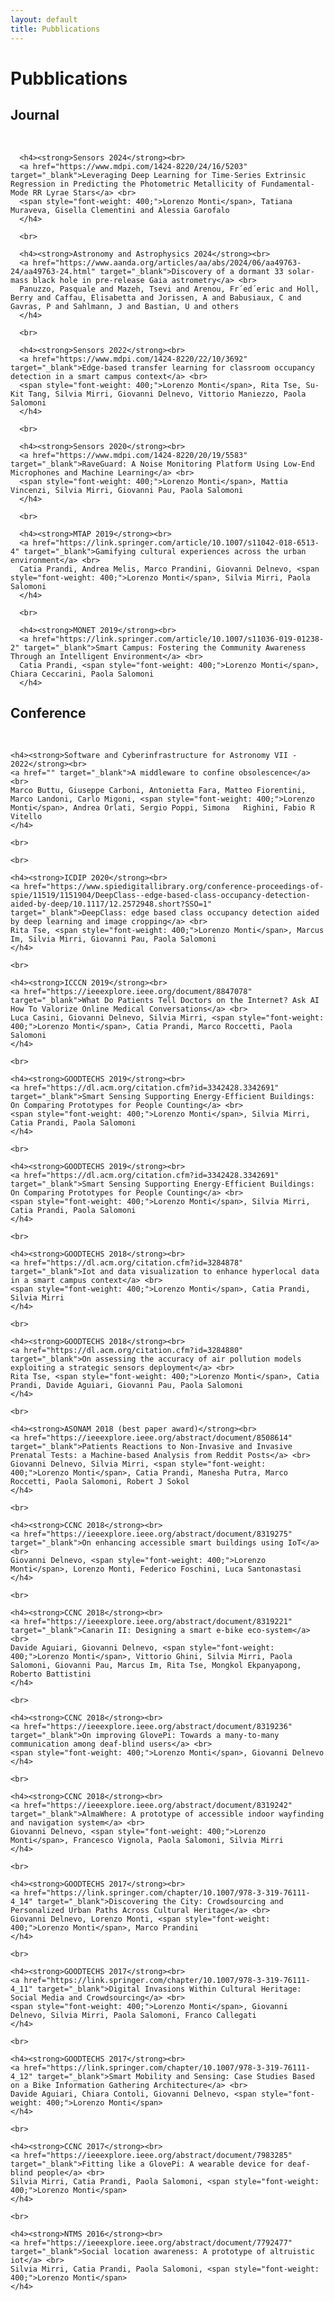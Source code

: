 ```yaml
---
layout: default
title: Pubblications
---
```

# Pubblications


<div id="journal">
  <p>
  <h2>Journal</h2>
      <br>
      
      <h4><strong>Sensors 2024</strong><br>
      <a href="https://www.mdpi.com/1424-8220/24/16/5203" target="_blank">Leveraging Deep Learning for Time-Series Extrinsic Regression in Predicting the Photometric Metallicity of Fundamental-Mode RR Lyrae Stars</a> <br>
      <span style="font-weight: 400;">Lorenzo Monti</span>, Tatiana Muraveva, Gisella Clementini and Alessia Garofalo
      </h4>
      
      <br>
      
      <h4><strong>Astronomy and Astrophysics 2024</strong><br>
      <a href="https://www.aanda.org/articles/aa/abs/2024/06/aa49763-24/aa49763-24.html" target="_blank">Discovery of a dormant 33 solar-mass black hole in pre-release Gaia astrometry</a> <br>
      Panuzzo, Pasquale and Mazeh, Tsevi and Arenou, Fr´ed´eric and Holl, Berry and Caffau, Elisabetta and Jorissen, A and Babusiaux, C and Gavras, P and Sahlmann, J and Bastian, U and others
      </h4>
      
      <br>
      
      <h4><strong>Sensors 2022</strong><br>
      <a href="https://www.mdpi.com/1424-8220/22/10/3692" target="_blank">Edge-based transfer learning for classroom occupancy detection in a smart campus context</a> <br>
      <span style="font-weight: 400;">Lorenzo Monti</span>, Rita Tse, Su-Kit Tang, Silvia Mirri, Giovanni Delnevo, Vittorio Maniezzo, Paola Salomoni
      </h4>
      
      <br>

      <h4><strong>Sensors 2020</strong><br>
      <a href="https://www.mdpi.com/1424-8220/20/19/5583" target="_blank">RaveGuard: A Noise Monitoring Platform Using Low-End Microphones and Machine Learning</a> <br>
      <span style="font-weight: 400;">Lorenzo Monti</span>, Mattia Vincenzi, Silvia Mirri, Giovanni Pau, Paola Salomoni
      </h4>

      <br>

      <h4><strong>MTAP 2019</strong><br>
      <a href="https://link.springer.com/article/10.1007/s11042-018-6513-4" target="_blank">Gamifying cultural experiences across the urban environment</a> <br>
      Catia Prandi, Andrea Melis, Marco Prandini, Giovanni Delnevo, <span style="font-weight: 400;">Lorenzo Monti</span>, Silvia Mirri, Paola Salomoni
      </h4>

      <br>

      <h4><strong>MONET 2019</strong><br>
      <a href="https://link.springer.com/article/10.1007/s11036-019-01238-2" target="_blank">Smart Campus: Fostering the Community Awareness Through an Intelligent Environment</a> <br>
      Catia Prandi, <span style="font-weight: 400;">Lorenzo Monti</span>, Chiara Ceccarini, Paola Salomoni
      </h4>

  </p>
</div>

<div id="conference">
  <p>
  <h2>Conference</h2>
    <br>

    <h4><strong>Software and Cyberinfrastructure for Astronomy VII - 2022</strong><br>
    <a href="" target="_blank">A middleware to confine obsolescence</a> <br>
    Marco Buttu, Giuseppe Carboni, Antonietta Fara, Matteo Fiorentini, Marco Landoni, Carlo Migoni, <span style="font-weight: 400;">Lorenzo Monti</span>, Andrea Orlati, Sergio Poppi, Simona   Righini, Fabio R Vitello
    </h4>

    <br>
  
    <br>

    <h4><strong>ICDIP 2020</strong><br>
    <a href="https://www.spiedigitallibrary.org/conference-proceedings-of-spie/11519/1151904/DeepClass--edge-based-class-occupancy-detection-aided-by-deep/10.1117/12.2572948.short?SSO=1" target="_blank">DeepClass: edge based class occupancy detection aided by deep learning and image cropping</a> <br>
    Rita Tse, <span style="font-weight: 400;">Lorenzo Monti</span>, Marcus Im, Silvia Mirri, Giovanni Pau, Paola Salomoni
    </h4>

    <br>

    <h4><strong>ICCCN 2019</strong><br>
    <a href="https://ieeexplore.ieee.org/document/8847078" target="_blank">What Do Patients Tell Doctors on the Internet? Ask AI How To Valorize Online Medical Conversations</a> <br>
    Luca Casini, Giovanni Delnevo, Silvia Mirri, <span style="font-weight: 400;">Lorenzo Monti</span>, Catia Prandi, Marco Roccetti, Paola Salomoni
    </h4>

    <br>

    <h4><strong>GOODTECHS 2019</strong><br>
    <a href="https://dl.acm.org/citation.cfm?id=3342428.3342691" target="_blank">Smart Sensing Supporting Energy-Efficient Buildings: On Comparing Prototypes for People Counting</a> <br>
    <span style="font-weight: 400;">Lorenzo Monti</span>, Silvia Mirri, Catia Prandi, Paola Salomoni
    </h4>

    <br>

    <h4><strong>GOODTECHS 2019</strong><br>
    <a href="https://dl.acm.org/citation.cfm?id=3342428.3342691" target="_blank">Smart Sensing Supporting Energy-Efficient Buildings: On Comparing Prototypes for People Counting</a> <br>
    <span style="font-weight: 400;">Lorenzo Monti</span>, Silvia Mirri, Catia Prandi, Paola Salomoni
    </h4>

    <br>

    <h4><strong>GOODTECHS 2018</strong><br>
    <a href="https://dl.acm.org/citation.cfm?id=3284878" target="_blank">Iot and data visualization to enhance hyperlocal data in a smart campus context</a> <br>
    <span style="font-weight: 400;">Lorenzo Monti</span>, Catia Prandi, Silvia Mirri
    </h4>

    <br>

    <h4><strong>GOODTECHS 2018</strong><br>
    <a href="https://dl.acm.org/citation.cfm?id=3284880" target="_blank">On assessing the accuracy of air pollution models exploiting a strategic sensors deployment</a> <br>
    Rita Tse, <span style="font-weight: 400;">Lorenzo Monti</span>, Catia Prandi, Davide Aguiari, Giovanni Pau, Paola Salomoni
    </h4>

    <br>

    <h4><strong>ASONAM 2018 (best paper award)</strong><br>
    <a href="https://ieeexplore.ieee.org/abstract/document/8508614" target="_blank">Patients Reactions to Non-Invasive and Invasive Prenatal Tests: a Machine-based Analysis from Reddit Posts</a> <br>
    Giovanni Delnevo, Silvia Mirri, <span style="font-weight: 400;">Lorenzo Monti</span>, Catia Prandi, Manesha Putra, Marco Roccetti, Paola Salomoni, Robert J Sokol
    </h4>

    <br>

    <h4><strong>CCNC 2018</strong><br>
    <a href="https://ieeexplore.ieee.org/abstract/document/8319275" target="_blank">On enhancing accessible smart buildings using IoT</a> <br>
    Giovanni Delnevo, <span style="font-weight: 400;">Lorenzo Monti</span>, Lorenzo Monti, Federico Foschini, Luca Santonastasi
    </h4>

    <br>

    <h4><strong>CCNC 2018</strong><br>
    <a href="https://ieeexplore.ieee.org/abstract/document/8319221" target="_blank">Canarin II: Designing a smart e-bike eco-system</a> <br>
    Davide Aguiari, Giovanni Delnevo, <span style="font-weight: 400;">Lorenzo Monti</span>, Vittorio Ghini, Silvia Mirri, Paola Salomoni, Giovanni Pau, Marcus Im, Rita Tse, Mongkol Ekpanyapong, Roberto Battistini
    </h4>

    <br>

    <h4><strong>CCNC 2018</strong><br>
    <a href="https://ieeexplore.ieee.org/abstract/document/8319236" target="_blank">On improving GlovePi: Towards a many-to-many communication among deaf-blind users</a> <br>
    <span style="font-weight: 400;">Lorenzo Monti</span>, Giovanni Delnevo
    </h4>

    <br>

    <h4><strong>CCNC 2018</strong><br>
    <a href="https://ieeexplore.ieee.org/abstract/document/8319242" target="_blank">AlmaWhere: A prototype of accessible indoor wayfinding and navigation system</a> <br>
    Giovanni Delnevo, <span style="font-weight: 400;">Lorenzo Monti</span>, Francesco Vignola, Paola Salomoni, Silvia Mirri
    </h4>

    <br>

    <h4><strong>GOODTECHS 2017</strong><br>
    <a href="https://link.springer.com/chapter/10.1007/978-3-319-76111-4_14" target="_blank">Discovering the City: Crowdsourcing and Personalized Urban Paths Across Cultural Heritage</a> <br>
    Giovanni Delnevo, Lorenzo Monti, <span style="font-weight: 400;">Lorenzo Monti</span>, Marco Prandini
    </h4>

    <br>

    <h4><strong>GOODTECHS 2017</strong><br>
    <a href="https://link.springer.com/chapter/10.1007/978-3-319-76111-4_11" target="_blank">Digital Invasions Within Cultural Heritage: Social Media and Crowdsourcing</a> <br>
    <span style="font-weight: 400;">Lorenzo Monti</span>, Giovanni Delnevo, Silvia Mirri, Paola Salomoni, Franco Callegati
    </h4>

    <br>

    <h4><strong>GOODTECHS 2017</strong><br>
    <a href="https://link.springer.com/chapter/10.1007/978-3-319-76111-4_12" target="_blank">Smart Mobility and Sensing: Case Studies Based on a Bike Information Gathering Architecture</a> <br>
    Davide Aguiari, Chiara Contoli, Giovanni Delnevo, <span style="font-weight: 400;">Lorenzo Monti</span>
    </h4>

    <br>

    <h4><strong>CCNC 2017</strong><br>
    <a href="https://ieeexplore.ieee.org/abstract/document/7983285" target="_blank">Fitting like a GlovePi: A wearable device for deaf-blind people</a> <br>
    Silvia Mirri, Catia Prandi, Paola Salomoni, <span style="font-weight: 400;">Lorenzo Monti</span>
    </h4>

    <br>

    <h4><strong>NTMS 2016</strong><br>
    <a href="https://ieeexplore.ieee.org/abstract/document/7792477" target="_blank">Social location awareness: A prototype of altruistic iot</a> <br>
    Silvia Mirri, Catia Prandi, Paola Salomoni, <span style="font-weight: 400;">Lorenzo Monti</span>
    </h4>

  </p>
</div>
